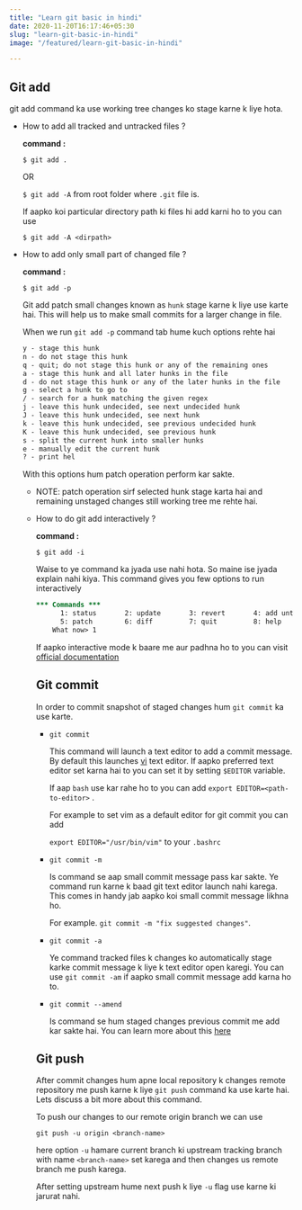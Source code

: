 ```yaml
---
title: "Learn git basic in hindi"
date: 2020-11-20T16:17:46+05:30
slug: "learn-git-basic-in-hindi"
image: "/featured/learn-git-basic-in-hindi"

---
```

## Git add

git add command ka use working tree changes ko stage karne k liye hota.

- How to add all tracked and untracked files ?

    **command :**

    `$ git add .`

    OR

    `$ git add -A` from root folder where `.git`  file is.

    If aapko koi particular directory path ki files hi add karni ho to you can use

    `$ git add -A <dirpath>`  

- How to add only small part of changed file ?

    **command :**

    `$ git add -p`  

    Git add patch small changes known as `hunk` stage karne k liye use karte hai. This will help us to make small commits for a larger change in file.

    When we run `git add -p` command tab hume kuch options rehte hai

    ```diff
    y - stage this hunk
    n - do not stage this hunk
    q - quit; do not stage this hunk or any of the remaining ones
    a - stage this hunk and all later hunks in the file
    d - do not stage this hunk or any of the later hunks in the file
    g - select a hunk to go to
    / - search for a hunk matching the given regex
    j - leave this hunk undecided, see next undecided hunk
    J - leave this hunk undecided, see next hunk
    k - leave this hunk undecided, see previous undecided hunk
    K - leave this hunk undecided, see previous hunk
    s - split the current hunk into smaller hunks
    e - manually edit the current hunk
    ? - print hel
    ```

    With this options hum patch operation perform kar sakte.

    - NOTE: patch operation sirf selected hunk stage karta hai and remaining unstaged changes still working tree me rehte hai.

    - How to do git add interactively ?

        **command :** 

        `$ git add -i`

        Waise to ye command ka jyada use nahi hota. So maine ise jyada explain nahi kiya. This command gives you few options to run interactively

        ```diff
        *** Commands ***
              1: status       2: update       3: revert       4: add untracked
              5: patch        6: diff         7: quit         8: help
            What now> 1
        ```

        If aapko interactive mode k baare me aur padhna ho to you can visit [official documentation]([https://git-scm.com/docs/git-add#_interactive_mode](https://git-scm.com/docs/git-add#_interactive_mode))

        ## Git commit

        In order to commit snapshot of staged changes hum `git commit` ka use karte.

        - `git commit`

            This command will launch a text editor to add a commit message. By default this launches [vi]([https://en.wikipedia.org/wiki/Vi](https://en.wikipedia.org/wiki/Vi)) text editor. If aapko preferred text editor set karna hai to you can set it by setting `$EDITOR` variable.

            If aap `bash` use kar rahe ho to you can add `export EDITOR=<path-to-editor>` .

            For example to set vim as a default editor for git commit you can add

            `export EDITOR="/usr/bin/vim"` to your `.bashrc`

        - `git commit -m`

            Is command se aap small commit message pass kar sakte. Ye command run karne k baad git text editor launch nahi karega. This comes in handy jab aapko koi small commit message likhna ho.

            For example. `git commit -m "fix suggested changes"`.

        - `git commit -a`

            Ye command tracked files k changes ko automatically stage karke commit message k liye k text editor open karegi. You can use `git commit -am` if aapko small commit message add karna ho to.

        - `git commit --amend`

            Is command se hum staged changes previous commit me add kar sakte hai. You can learn more about this [here]([https://hmble.dev/blog/how-to-add-changes-to-previous-git-commit/](https://hmble.dev/blog/how-to-add-changes-to-previous-git-commit/))

        ## Git push

        After commit changes hum apne local repository k changes remote repository me push karne k liye `git push`  command ka use karte hai. Lets discuss a bit more about this command.

        To push our changes to our remote origin branch we can use

        `git push -u origin <branch-name>`

        here option `-u` hamare current branch ki upstream tracking branch with name `<branch-name>` set karega and then changes us remote branch me push karega. 

        After setting upstream hume next push k liye `-u` flag use karne ki jarurat nahi.

